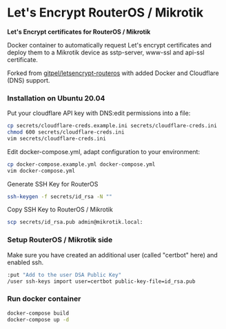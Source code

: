 # Let's Encrypt RouterOS / Mikrotik
**Let's Encrypt certificates for RouterOS / Mikrotik**

Docker container to automatically request Let's encrypt certificates and deploy them to a Mikrotik device as sstp-server, www-ssl and api-ssl certificate.

Forked from [gitpel/letsencrypt-routeros](https://github.com/gitpel/letsencrypt-routeros) with added Docker and Cloudflare (DNS) support.

### Installation on Ubuntu 20.04

Put your cloudflare API key with DNS:edit permissions into a file:
```sh
cp secrets/cloudflare-creds.example.ini secrets/cloudflare-creds.ini
chmod 600 secrets/cloudflare-creds.ini
vim secrets/cloudflare-creds.ini
```

Edit docker-compose.yml, adapt configuration to your environment:
```sh
cp docker-compose.example.yml docker-compose.yml
vim docker-compose.yml
```

Generate SSH Key for RouterOS
```sh
ssh-keygen -f secrets/id_rsa -N ""
```

Copy SSH Key to RouterOS / Mikrotik
```sh
scp secrets/id_rsa.pub admin@mikrotik.local:
```

### Setup RouterOS / Mikrotik side

Make sure you have created an additional user (called "certbot" here) and enabled ssh.

```sh
:put "Add to the user DSA Public Key"
/user ssh-keys import user=certbot public-key-file=id_rsa.pub
```

### Run docker container

```sh
docker-compose build
docker-compose up -d
```